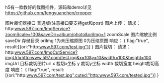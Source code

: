 h5有一款教好的截图插件，源码和demo详见 https://github.com/fengyuanchen/cropper

图片裁切器接口
普通版(注意接口要支持get和post)
  图片上传：
    请求：http:www.597.com/ImgService?zoomScale=100&saveDir=album/photo&oriImg=1
          zoomScale 图片缩放比例
          saveDir   存储目录
          oriImg    1为未压缩原图 0为压缩原图
    响应：
    {
      flag:"true",
      result:[{ori:"http:www.597.com/test.jpg"}]
     } 
  图片裁切：
    请求：http:www.597.com/ImgCutService?imgUrl=http:www.597.com/test.jpg&x=10&y=10&width=100&height=100
          imgUrl 目标裁切图片url
          x     裁切x坐标
          y     裁切y坐标
          width 裁切宽度 
          height裁切高度
    响应：
    {
      flag:"true",
      result:[{ori:"http:www.597.com/test.jpg",cuted:"http:www.597.com/tested.jpg"}]
     } 
